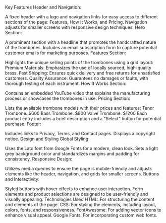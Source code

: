 Key Features
Header and Navigation:

A fixed header with a logo and navigation links for easy access to different sections of the page: Features, How It Works, and Pricing.
Navigation adjusts for smaller screens with responsive design techniques.
Hero Section:

A prominent section with a headline that promotes the handcrafted nature of the trombones.
Includes an email subscription form to capture potential customer emails for marketing purposes.
Features Section:

Highlights the unique selling points of the trombones using a grid layout:
Premium Materials: Emphasizes the use of locally sourced, high-quality brass.
Fast Shipping: Ensures quick delivery and free returns for unsatisfied customers.
Quality Assurance: Guarantees no damages or faults, with thorough testing of each instrument.
How It Works Section:

Contains an embedded YouTube video that explains the manufacturing process or showcases the trombones in use.
Pricing Section:

Lists the available trombone models with their prices and features:
Tenor Trombone: $600
Bass Trombone: $900
Valve Trombone: $1200
Each product entry includes a brief description and a "Select" button for potential purchase.
Footer:

Includes links to Privacy, Terms, and Contact pages.
Displays a copyright notice.
Design and Styling
Global Styling:

Uses the Lato font from Google Fonts for a modern, clean look.
Sets a light grey background color and standardizes margins and padding for consistency.
Responsive Design:

Utilizes media queries to ensure the page is mobile-friendly and adjusts elements like the header, navigation, and grids for smaller screens.
Buttons and Interactivity:

Styled buttons with hover effects to enhance user interaction.
Form elements and product selections are designed to be user-friendly and visually appealing.
Technologies Used
HTML: For structuring the content and elements of the page.
CSS: For styling the elements, including layout, colors, fonts, and responsiveness.
FontAwesome: For adding vector icons to enhance visual appeal.
Google Fonts: For incorporating custom web fonts.
